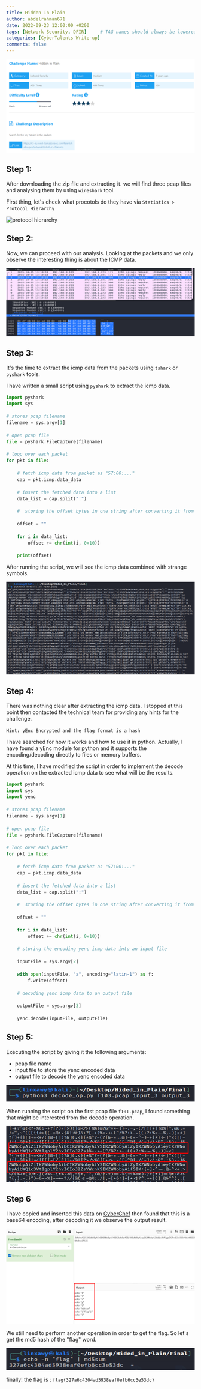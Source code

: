 ```yaml
---
title: Hidden In Plain
author: abdelrahman671
date: 2022-09-23 12:00:00 +0200
tags: [Network Security, DFIR]     # TAG names should always be lowercase
categories: [CyberTalents Write-up]
comments: false
---
```


![challenge image](/assets/img/hip_imgs/st.png)


## Step 1:  

After downloading the zip file and extracting it. we will find three pcap files and analysing them by using `wireshark` tool.

First thing, let's check what procotols do they have via `Statistics > Protocol Hierarchy`

![protocol hierarchy](w1.png)

## Step 2:

Now, we can proceed with our analysis. Looking at the packets and we only observe the interesting thing is about the ICMP data.

![icmp packets](/assets/img/hip_imgs/w2.png)

## Step 3:

It's the time to extract the icmp data from the packets using `tshark` or `pyshark` tools.

I have written a small script using `pyshark` to extract the icmp data.
```python
import pyshark
import sys

# stores pcap filename
filename = sys.argv[1]

# open pcap file
file = pyshark.FileCapture(filename)

# loop over each packet
for pkt in file:

    # fetch icmp data from packet as "57:00:..."
    cap = pkt.icmp.data_data

    # insert the fetched data into a list
    data_list = cap.split(":")

    #  storing the offset bytes in one string after converting it from hex to char

    offset = ""

    for i in data_list:
        offset += chr(int(i, 0x10))

    print(offset)   
```

After running the script, we will see the icmp data combined with strange symbols.

![icmp data](/assets/img/hip_imgs/w3.png)

## Step 4:

There was nothing clear after extracting the icmp data. I stopped at this point then contacted the technical team for providing any hints for the challenge.

`Hint: yEnc Encrypted and the flag format is a hash`

I have searched for how it works and how to use it in python. Actually, I have found a yEnc module for python and it supports the encoding/decoding directly to files or memory buffers.

At this time, I have modified the script in order to implement the decode operation on the extracted icmp data to see what will be the results.

```python
import pyshark
import sys
import yenc

# stores pcap filename
filename = sys.argv[1]

# open pcap file
file = pyshark.FileCapture(filename)

# loop over each packet
for pkt in file:

    # fetch icmp data from packet as "57:00:..."
    cap = pkt.icmp.data_data

    # insert the fetched data into a list
    data_list = cap.split(":")

    #  storing the offset bytes in one string after converting it from hex to char

    offset = ""

    for i in data_list:
        offset += chr(int(i, 0x10))

    # storing the encoding yenc icmp data into an input file

    inputFile = sys.argv[2]

    with open(inputFile, "a", encoding="latin-1") as f:
        f.write(offset)

    # decoding yenc icmp data to an output file

    outputFile = sys.argv[3]
   
    yenc.decode(inputFile, outputFile)
```

## Step 5:

Executing the script by giving it the following arguments:
* pcap file name
* input file to store the yenc encoded data
* output file to decode the yenc encoded data 

![execution of a python script](/assets/img/hip_imgs/w4.png)

When running the script on the first pcap file `f101.pcap`, I found something that might be interested from the decode operation.

![decoded icmp data](/assets/img/hip_imgs/w5.png)

## Step 6

I have copied and inserted this data on [CyberChef](https://gchq.github.io/CyberChef/) then found that this is a base64 encoding, after decoding it we observe the output result.

![cyberchef output result](/assets/img/hip_imgs/w6.png)

We still need to perform another operation in order to get the flag. So let's get the md5 hash of the "flag" word.

![md5 hash for 'flag' word](/assets/img/hip_imgs/w7.png)

finally! the flag is : `flag{327a6c4304ad5938eaf0efb6cc3e53dc}`
   
